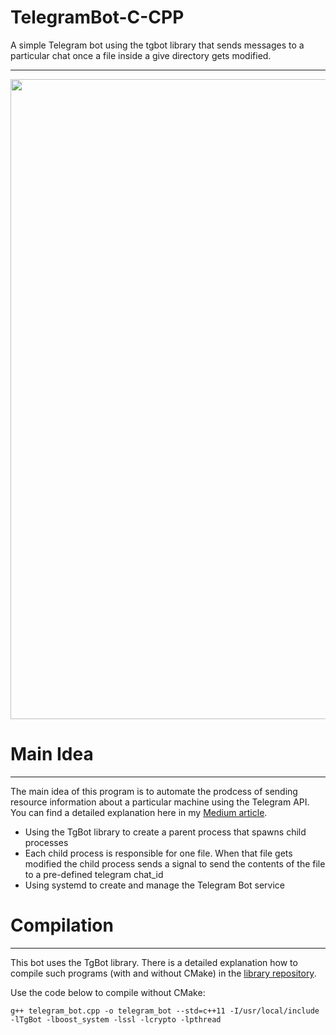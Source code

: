 # TelegramBot-C-CPP
A simple Telegram bot using the tgbot library that sends messages to a particular chat once a file inside a give directory gets modified.

___

<img src="images/results.gif" width="1024" />

# Main Idea
___
The main idea of this program is to automate the prodcess of sending resource information about a particular machine using the Telegram API.
You can find a detailed explanation here in my [Medium article](https://medium.com/the-code-vault/c-programming-resource-management-system-using-telegram-bot-6c92ec462d0f).
- Using the TgBot library to create a parent process that spawns child processes
- Each child process is responsible for one file. When that file gets modified the child process sends a signal to send the contents of the file to a pre-defined telegram chat_id
- Using systemd to create and manage the Telegram Bot service

# Compilation
___
This bot uses the TgBot library. There is a detailed explanation how to compile such programs (with and without CMake) in the [library repository](https://github.com/reo7sp/tgbot-cpp).

Use the code below to compile without CMake:

``g++ telegram_bot.cpp -o telegram_bot --std=c++11 -I/usr/local/include -lTgBot -lboost_system -lssl -lcrypto -lpthread ``



